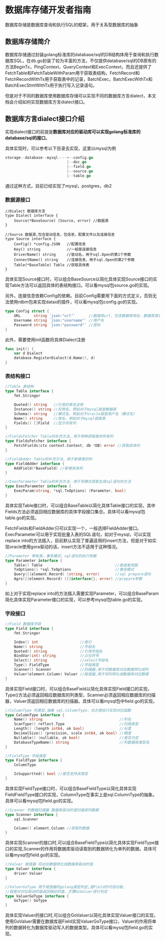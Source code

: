 # 数据库存储开发者指南

数据库存储是数据库查询和执行SQL的框架，用于关系型数据库的抽象

## 数据库存储简介

数据库存储通过封装golang标准库的database/sql的DB结构体用于查询和执行数据库SQL，在db.go封装了较为丰富的方法，不仅提供database/sql的DB原有的方法BeginTx，PingContext，QueryContext和ExecContext，而且还提供了FetchTable和FetchTableWithParam用于获取表结构，FetchRecord和FetchRecordWithTx用于获取表中的记录，BatchExec，BatchExecWithTx和BatchExecStmtWithTx用于执行写入记录语句。

但是对于不同的数据库使用数据库存储可以实现不同的数据库方言dialect，本文档会介绍如何实现数据库方言dialect接口。

## 数据库方言dialect接口介绍

实现dialect接口的前提是**数据库对应的驱动库可以实现golang标准库的database/sql的接口**。

具体实现时，可以参考以下目录去实现，这里以mysql为例

```go
storage--database--mysql----+--config.go        
                            |--doc.go
							|--field.go
                            |--source.go
                            |--table.go

```

通过这种方式，目前已经实现了mysql，postgres，db2

### 数据源接口

```golang
//Dialect 数据库方言
type Dialect interface {
	Source(*BaseSource) (Source, error) //数据源
}

//Source 数据源,包含驱动信息，包信息，配置文件以及连接信息
type Source interface {
	Config() *config.JSON   //配置信息
	Key() string            //一般是连接信息
	DriverName() string     //驱动名，用于sql.Open的第1个参数
	ConnectName() string    //连接信息，用于sql.Open的第2个参数
	Table(*BaseTable) Table //获取具体表
}
```

具体实现Source接口时，可以组合BaseSource以简化具体实现Source接口的实现Table方法可以返回具体的表结构接口。可以看mysql包source.go的实现。

另外，连接信息依赖Config的依赖。目前Config需要用下面的方式定义，否则无法使用rdbm包来实现datax的插件，可以看mysql包config.go的实现。

```go
type Config struct {
	URL      string `json:"url"`      //数据库url，包含数据库地址，数据库其他参数
	Username string `json:"username"` //用户名
	Password string `json:"password"` //密码
}
```

此外，需要使用init函数将具体Dialect注册

```go
func init() {
	var d Dialect
	database.RegisterDialect(d.Name(), d)
}
```

### 表结构接口

```go
//Table 表结构
type Table interface {
	fmt.Stringer

	Quoted() string   //引用的表名全称
	Instance() string //实例名，例如对于mysql就是数据库
	Schema() string   //模式名，例如对于oracle就是用户名（模式名）
	Name() string     //表名，例如对于mysql就是表
	Fields() []Field  //显示所有列
}

//FieldsFetcher Table的补充方法，用于特殊获取表的所有列
type FieldsFetcher interface {
	FetchFields(ctx context.Context, db *DB) error //获取具体列
}

//FieldAdder Table的补充方法，用于新增表的列
type FieldAdder interface {
	AddField(*BaseField) //新增具体列
}

//ExecParameter Table的补充方法，用于写模式获取生成sql语句的方法
type ExecParameter interface {
	ExecParam(string, *sql.TxOptions) (Parameter, bool)
}
```

具体实现Table接口时，可以组合BaseTable以简化具体Table接口的实现，其中Fields方法必须返回相应数据库的具体字段接口集合。具体可以看mysql包table.go的实现。

FetchFields和FieldAdder只可以实现一个，一般选择FieldAdder接口。ExecParameter可以用于实现批量入表的SQL语句，如对于mysql，可以实现replace into的方法插入，目前默认实现了普遍适用的insert方法，但是对于如实现oracle使用gora驱动的话，insert方法不适用于这种情况。

```go
//Parameter 带有表，事务模式，sql语句的执行参数
type Parameter interface {
	Table() Table                                 //表或者视图
	TxOptions() *sql.TxOptions                    //事务模式
	Query([]element.Record) (string, error)       //sql prepare语句
	Agrs([]element.Record) ([]interface{}, error) //prepare参数
}
```

如上对于实现replace into的方法插入需要实现Parameter，可以组合BaseParam简化具体实现Parameter接口的实现，可以参考mysql包table.go的实现。

### 字段接口

```go
//Field 数据库字段
type Field interface {
	fmt.Stringer

	Index() int                   //索引
	Name() string                 //字段名
	Quoted() string               //引用字段名
	BindVar(int) string           //占位符号
	Select() string               //select字段名
	Type() FieldType              //字段类型
	Scanner() Scanner             //扫描器,用于将数据库对应数据转化成列
	Valuer(element.Column) Valuer //赋值器,用于将列转化成数据库对应数据
}
```

具体实现Field接口时，可以组合BaseField以简化具体实现Field接口的实现，Type()方法必须返回相应数据库的列类型，Scanner必须返回相应数据库的扫描器，Valuer须返回相应数据库的扫描器。具体可以看mysql包中field.go的实现。

```go
//ColumnType 列类型,抽象 sql.ColumnType，也方便自行实现对应函数
type ColumnType interface {
	Name() string                                   //列名
	ScanType() reflect.Type                         //扫描类型
	Length() (length int64, ok bool)                //长度
	DecimalSize() (precision, scale int64, ok bool) //精度
	Nullable() (nullable, ok bool)                  //是否为空
	DatabaseTypeName() string                       //列数据库类型名
}

//FieldType 字段类型
type FieldType interface {
	ColumnType

	IsSupportted() bool //是否支持该类型
}
```

具体实现FieldType接口时，可以组合BaseFieldType以简化具体实现FieldFieldType接口的实现，ColumnType在事实上是sql.ColumnType的抽象。具体可以看mysql包field.go的实现。

```go
//Scanner 列数据扫描器 数据库驱动的值扫描成列数据
type Scanner interface {
	sql.Scanner

	Column() element.Column //获取列数据
}
```

具体实现Scanner的接口时,可以组合BaseFieldType以简化具体实现FieldType接口的实现,Scanner的作用将数据库驱动读取到的数据转化为单列的数据。具体可以看mysql包field.go的实现。

```go
//Valuer 赋值器 将对应数据转化成数据库驱动的值
type Valuer interface {
	driver.Valuer
}

//ValuerGoType 用于赋值器的golang类型判定,是Field的可选功能，
//就是对对应驱动的值返回相应的值，方便GoValuer进行判定
type ValuerGoType interface {
	GoType() GoType
}
```

具体实现Valuer的接口时,可以组合GoValuer以简化具体实现Valuer接口的实现，使用GoValuer需要在数据库层Field实现ValuerGoType接口，Valuer的作用将单列的数据转化为数据库驱动写入的数据类型。具体可以看mysql包field.go的实现。